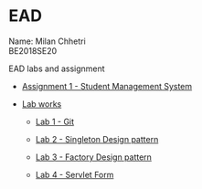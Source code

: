 # EAD
Name: Milan Chhetri \
BE2018SE20
 
EAD labs and assignment

- [Assignment 1 - Student Management System](https://github.com/milankshatri/EAD/tree/main/assignments/assignment1)


- [Lab works](https://github.com/milankshatri/EAD/tree/main/labs)

    - [Lab 1 - Git](https://github.com/milankshatri/EAD/tree/main/labs/lab1)

    - [Lab 2 - Singleton Design pattern](https://github.com/milankshatri/EAD/tree/main/labs/lab2)

    - [Lab 3 - Factory Design pattern](https://github.com/milankshatri/EAD/tree/main/labs/lab3)

    - [Lab 4 - Servlet Form](https://github.com/milankshatri/EAD/tree/main/labs/lab4)
